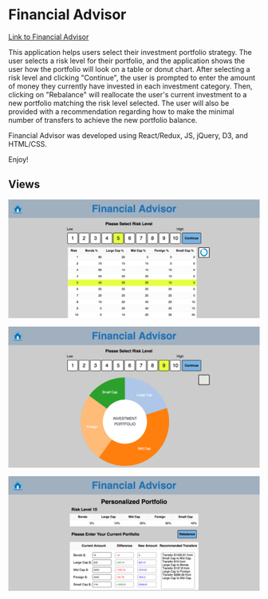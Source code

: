 # Financial Advisor

[Link to Financial Advisor](http://financial-advisor-beta.surge.sh/)

This application helps users select their investment portfolio strategy. The user selects a risk level for their portfolio, and the application shows the user how the portfolio will look on a table or donut chart. After selecting a risk level and clicking "Continue", the user is prompted to enter the amount of money they currently have invested in each investment category. Then, clicking on "Rebalance" will reallocate the user's current investment to a new portfolio matching the risk level selected. The user will also be provided with a recommendation regarding how to make the minimal number of transfers to achieve the new portfolio balance.

Financial Advisor was developed using React/Redux, JS, jQuery, D3, and HTML/CSS.

Enjoy!

## Views

![Financial Advisor Risk Level Table](app/assets/riskleveltable.png)

![Financial Advisor Donut Chart](app/assets/donutchart.png)

![Financial Advisor Personalized Portfolio](app/assets/personalized.png)
